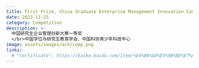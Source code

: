 ```yaml
---
title: First Prize, China Graduate Enterprise Management Innovation Competition
date: 2023-11-25
category: Competition
description: >-
  中国研究生企业管理创新大赛一等奖
  </br>中国学位与研究生教育学会、中国科协青少年科技中心
image: assets/images/ach/comp.png
links:
  # "Certificate": https://baike.baidu.com/item/%E4%B8%AD%E5%9B%BD%E7%A0%94%E7%A9%B6%E7%94%9F%E4%BC%81%E4%B8%9A%E7%AE%A1%E7%90%86%E5%88%9B%E6%96%B0%E5%A4%A7%E8%B5%9B/63342057
---
```

